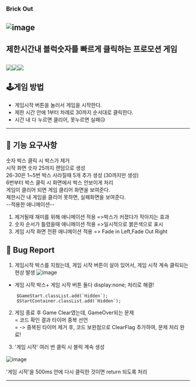 
### Brick Out

![image](https://github.com/ckk914/BrickOut/assets/50573460/218f477a-06a8-4aca-8517-5fa04916b5f2)
---
 ## 제한시간내 블럭숫자를 빠르게 클릭하는 프로모션 게임<br>
 <img src="https://img.shields.io/badge/language-html-red.svg?style=flat-square"/><img src="https://img.shields.io/badge/language-css-blue.svg?style=flat-square"/><img src="https://img.shields.io/badge/language-js-yellow.svg?style=flat-square"/>
---

## 🕹게임 방법  <br>
- 게임시작 버튼을 눌러서 게임을 시작한다.  
- 제한 시간 안에 1부터 차례로 30까지 순서대로 클릭한다.
- 시간 내 다 누르면 클리어, 못누르면 실패😥
---
## 🎯 기능 요구사항  
숫자 박스 클릭 시 박스가 제거  
시작 화면 숫자 25까지 랜덤으로 생성  
26-30은 1~5번 박스 사라질때 5개 추가 생성 (30까지만 생성)  
6번부터 박스 클릭 시 화면에서 박스 안보이게 처리  
게임이 클리어 되면 게임 클리어 화면을 보여준다.  
제한시간 내 게임을 클리어 못하면, 실패화면을 보여준다.  
--적용한 애니메이션--  
1. 제거될때 재미를 위해 애니메이션 적용 =>박스가 커졌다가 작아지는 효과  
2. 숫자 순서가 틀렸을때 애니메이션  적용 =>일시적으로 붉은색으로 표시  
3. 게임 시작 화면 전환 애니메이션 적용   => Fade in Left,Fade Out Right
     
## 🐞 Bug Report
1. 게임시작 박스를 지웠는데, 게임 시작 버튼이 살아 있어서, 게임 시작 계속 클릭되는 현상 발생
![image](https://github.com/ckk914/BrickOut/assets/50573460/1e6634fa-0e6c-4195-88f7-74bd31f48c72)
- 게임 시작 박스+ 게임 시작 버튼 둘다 display:none; 처리로 해결!
```
    $GameStart.classList.add(`Hidden`);
    $StartContainer.classList.add(`Hidden`);
```
2. 게임 종료 후 Game Clear였는데, GameOver되는 문제  
  = 코드 확인 결과 타이머 중복 선언  
  = -> 중복된 타이머 제거 후, 코드 보완점으로 ClearFlag 추가하여, 문제 처리 완료!

3. '게임 시작' 여러 번 클릭 시 블럭 계속 생성






![image](https://github.com/ckk914/BrickOut/assets/50573460/3df005b9-95eb-4672-9c0a-e5fa4f67462a)
　
　
　



   
'게임 시작'을 500ms 안에 
다시 클릭한 것이면 return 되도록 처리

   
---
